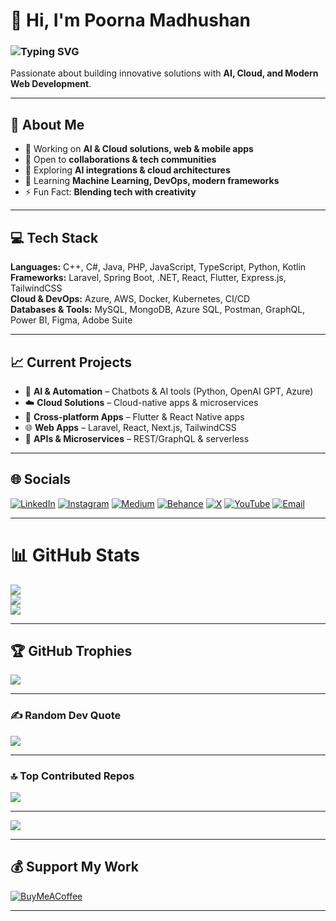 # 👋 Hi, I'm Poorna Madhushan  
### <img src="https://readme-typing-svg.demolab.com?font=Fira+Code&size=30&duration=2500&pause=1000&color=00FFDD&center=true&vCenter=true&width=600&lines=Software+Engineer;AI+%26+Cloud+Enthusiast;Tech+Speaker;Founder+@+Devnox+Tech" alt="Typing SVG" />

Passionate about building innovative solutions with **AI, Cloud, and Modern Web Development**.  


---

## 🚀 About Me
- 🔭 Working on **AI & Cloud solutions, web & mobile apps**  
- 👯 Open to **collaborations & tech communities**  
- 🤝 Exploring **AI integrations & cloud architectures**  
- 🌱 Learning **Machine Learning, DevOps, modern frameworks**  
- ⚡ Fun Fact: **Blending tech with creativity**  

---

## 💻 Tech Stack
**Languages:** C++, C#, Java, PHP, JavaScript, TypeScript, Python, Kotlin  
**Frameworks:** Laravel, Spring Boot, .NET, React, Flutter, Express.js, TailwindCSS  
**Cloud & DevOps:** Azure, AWS, Docker, Kubernetes, CI/CD  
**Databases & Tools:** MySQL, MongoDB, Azure SQL, Postman, GraphQL, Power BI, Figma, Adobe Suite  

---

## 📈 Current Projects
- 🤖 **AI & Automation** – Chatbots & AI tools (Python, OpenAI GPT, Azure)  
- ☁️ **Cloud Solutions** – Cloud-native apps & microservices  
- 📱 **Cross-platform Apps** – Flutter & React Native apps  
- 🌐 **Web Apps** – Laravel, React, Next.js, TailwindCSS  
- 🔧 **APIs & Microservices** – REST/GraphQL & serverless  

---

## 🌐 Socials
[![LinkedIn](https://img.shields.io/badge/LinkedIn-%230077B5.svg?logo=linkedin&logoColor=white)](https://linkedin.com/in/https://www.linkedin.com/in/poorna-madhushan/) 
[![Instagram](https://img.shields.io/badge/Instagram-%23E4405F.svg?logo=Instagram&logoColor=white)](https://instagram.com/https://instagram.com/poorna.madushan) 
[![Medium](https://img.shields.io/badge/Medium-12100E?logo=medium&logoColor=white)](https://medium.com/@https://medium.com/@poornamadushan846) 
[![Behance](https://img.shields.io/badge/Behance-1769ff?logo=behance&logoColor=white)](https://behance.net/https://www.behance.net/poornamadushan1) 
[![X](https://img.shields.io/badge/X-black.svg?logo=X&logoColor=white)](https://x.com/https://twitter.com/PoornaMadushan5) 
[![YouTube](https://img.shields.io/badge/YouTube-%23FF0000.svg?logo=YouTube&logoColor=white)](https://youtube.com/@https://www.youtube.com/@poornamadushan4662) 
[![Email](https://img.shields.io/badge/Email-D14836?logo=gmail&logoColor=white)](mailto:Poorna.Madhushan@studentambassadors.com) 

---

# 📊 GitHub Stats
![](https://github-readme-stats.vercel.app/api?username=Poornamadhushan&theme=github_dark&hide_border=false&include_all_commits=true&count_private=true)<br/>
![](https://nirzak-streak-stats.vercel.app/?user=Poornamadhushan&theme=github_dark&hide_border=false)<br/>
![](https://github-readme-stats.vercel.app/api/top-langs/?username=Poornamadhushan&theme=github_dark&hide_border=false&include_all_commits=true&count_private=true&layout=compact)

---

## 🏆 GitHub Trophies
![](https://github-profile-trophy.vercel.app/?username=Poornamadhushan&theme=radical&no-frame=false&no-bg=false&margin-w=4)

---

### ✍️ Random Dev Quote
![](https://quotes-github-readme.vercel.app/api?type=horizontal&theme=radical)

---

### 🔝 Top Contributed Repos
![](https://github-contributor-stats.vercel.app/api?username=Poornamadhushan&limit=5&theme=dark&combine_all_yearly_contributions=true)

---

[![](https://visitcount.itsvg.in/api?id=Poornamadhushan&icon=0&color=0)](https://visitcount.itsvg.in)

---

## 💰 Support My Work
[![BuyMeACoffee](https://img.shields.io/badge/Buy%20Me%20a%20Coffee-ffdd00?style=for-the-badge&logo=buy-me-a-coffee&logoColor=black)](https://buymeacoffee.com/https://buymeacoffee.com/poornamaduq)

---

<!-- Proudly created with GPRM ( https://gprm.itsvg.in ) -->
